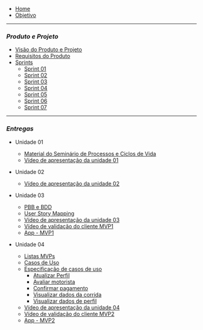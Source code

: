 - [Home](README.md)
- [Objetivo](pages/objetivo.md)

----------------------------------------------------
### _**Produto e Projeto**_

- [Visão do Produto e Projeto](pages/VisãodoProdutoeProjeto.md)
- [Requisitos do Produto](pages/ProductBacklog.md)
- [Sprints]()
   - [Sprint 01](pages/Sprint01.md)
   - [Sprint 02](pages/Sprint02.md)
   - [Sprint 03](pages/Sprint03.md)
   - [Sprint 04](pages/Sprint04.md)
   - [Sprint 05](pages/Sprint05.md)
   - [Sprint 06](pages/Sprint06.md)
   - [Sprint 07](pages/Sprint07.md)

----------------------------------------------------
### _**Entregas**_

- Unidade 01 
   - [Material do Seminário de Processos e Ciclos de Vida](pages/MaterialdoSemináriodoProcessoseCiclosdeVida.md)
   - [Vídeo de apresentação da unidade 01](pages/VideoApresentacaoDasEntregas.md)
   
- Unidade 02
   - [Vídeo de apresentação da unidade 02](pages/VideoApresentacaoUnidade2.md)

- Unidade 03
   - [PBB e BDD](pages/PBB_BDD.md)
   - [User Story Mapping](pages/USM.md)
   - [Vídeo de apresentação da unidade 03](pages/VideoApresentacaoUnidade3.md)
   - [Vídeo de validação do cliente MVP1](pages/videoValidacaoCliente.md)
   - [App - MVP1](pages/App.md)

- Unidade 04
   - [Listas MVPs](pages/listasMvp.md)
   - [Casos de Uso](pages/CasosDeUso.md)
   - [Especificação de casos de uso]()
      - [Atualizar Perfil](pages/AtualizarPerfil.md)
      - [Avaliar motorista](pages/AvaliarMotorista.md)
      - [Confirmar pagamento](pages/ConfirmarPagamento.md)
      - [Visualizar dados da corrida](pages/VisualizarDadosCorrida.md)
      - [Visualizar dados de perfil](pages/VisualizarDadosPerfil.md)
   - [Vídeo de apresentação da unidade 04]()
   - [Vídeo de validação do cliente MVP2]()
   - [App - MVP2](pages/App2.md)




   
